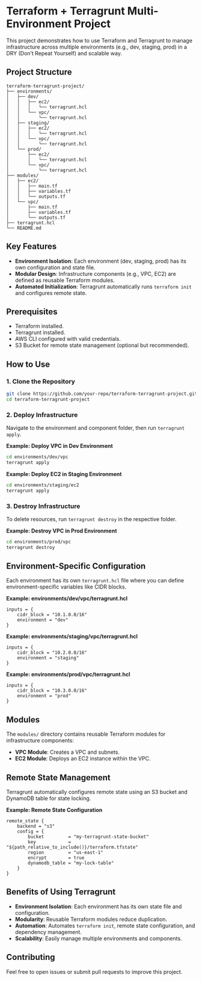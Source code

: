 
# **Terraform + Terragrunt Multi-Environment Project**

This project demonstrates how to use Terraform and Terragrunt to manage infrastructure across multiple environments (e.g., dev, staging, prod) in a DRY (Don’t Repeat Yourself) and scalable way.

## Project Structure

```plaintext
terraform-terragrunt-project/  
├── environments/  
│   ├── dev/  
│   │   ├── ec2/  
│   │   │   └── terragrunt.hcl  
│   │   └── vpc/  
│   │       └── terragrunt.hcl  
│   ├── staging/  
│   │   ├── ec2/  
│   │   │   └── terragrunt.hcl  
│   │   └── vpc/  
│   │       └── terragrunt.hcl  
│   └── prod/  
│       ├── ec2/  
│       │   └── terragrunt.hcl  
│       └── vpc/  
│           └── terragrunt.hcl  
├── modules/  
│   ├── ec2/  
│   │   ├── main.tf  
│   │   ├── variables.tf  
│   │   └── outputs.tf  
│   └── vpc/  
│       ├── main.tf  
│       ├── variables.tf  
│       └── outputs.tf  
├── terragrunt.hcl  
└── README.md  
```

## Key Features

- **Environment Isolation**: Each environment (dev, staging, prod) has its own configuration and state file.
- **Modular Design**: Infrastructure components (e.g., VPC, EC2) are defined as reusable Terraform modules.
- **Automated Initialization**: Terragrunt automatically runs `terraform init` and configures remote state.

## Prerequisites

- Terraform installed.
- Terragrunt installed.
- AWS CLI configured with valid credentials.
- S3 Bucket for remote state management (optional but recommended).

## How to Use

### 1. Clone the Repository

```sh
git clone https://github.com/your-repo/terraform-terragrunt-project.git  
cd terraform-terragrunt-project  
```

### 2. Deploy Infrastructure

Navigate to the environment and component folder, then run `terragrunt apply`.

**Example: Deploy VPC in Dev Environment**

```sh
cd environments/dev/vpc  
terragrunt apply  
```

**Example: Deploy EC2 in Staging Environment**

```sh
cd environments/staging/ec2  
terragrunt apply  
```

### 3. Destroy Infrastructure

To delete resources, run `terragrunt destroy` in the respective folder.

**Example: Destroy VPC in Prod Environment**

```sh
cd environments/prod/vpc  
terragrunt destroy  
```

## Environment-Specific Configuration

Each environment has its own `terragrunt.hcl` file where you can define environment-specific variables like CIDR blocks.

**Example: environments/dev/vpc/terragrunt.hcl**

```hcl
inputs = {  
    cidr_block = "10.1.0.0/16"  
    environment = "dev"  
}  
```

**Example: environments/staging/vpc/terragrunt.hcl**

```hcl
inputs = {  
    cidr_block = "10.2.0.0/16"  
    environment = "staging"  
}  
```

**Example: environments/prod/vpc/terragrunt.hcl**

```hcl
inputs = {  
    cidr_block = "10.3.0.0/16"  
    environment = "prod"  
}  
```

## Modules

The `modules/` directory contains reusable Terraform modules for infrastructure components:

- **VPC Module**: Creates a VPC and subnets.
- **EC2 Module**: Deploys an EC2 instance within the VPC.

## Remote State Management

Terragrunt automatically configures remote state using an S3 bucket and DynamoDB table for state locking.

**Example: Remote State Configuration**

```hcl
remote_state {  
    backend = "s3"  
    config = {  
        bucket         = "my-terragrunt-state-bucket"  
        key            = "${path_relative_to_include()}/terraform.tfstate"  
        region         = "us-east-1"  
        encrypt        = true  
        dynamodb_table = "my-lock-table"  
    }  
}  
```

## Benefits of Using Terragrunt

- **Environment Isolation**: Each environment has its own state file and configuration.
- **Modularity**: Reusable Terraform modules reduce duplication.
- **Automation**: Automates `terraform init`, remote state configuration, and dependency management.
- **Scalability**: Easily manage multiple environments and components.

## Contributing

Feel free to open issues or submit pull requests to improve this project.
